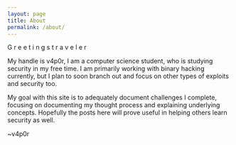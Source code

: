 ```yaml
---
layout: page
title: About
permalink: /about/
---
```


G r e e t i n g s  t r a v e l e r

My handle is v4p0r, I am a computer science student, who is studying security in my free time. I am primarily working with binary hacking currently, but I plan to soon branch out and focus on other types of exploits and security too.

My goal with this site is to adequately document challenges I complete, focusing on documenting my thought process and explaining underlying concepts. Hopefully the posts here will prove useful in helping others learn security as well.

~v4p0r
